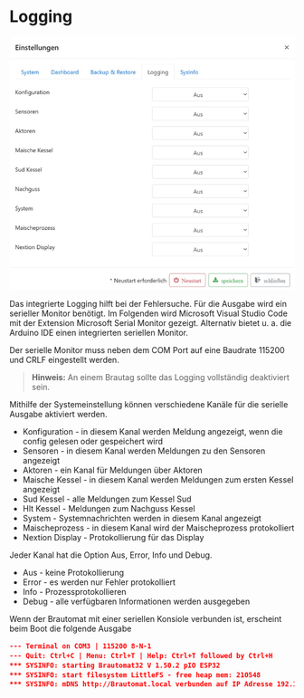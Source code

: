# Logging

![media](/docs/img/logging.jpg)

Das integrierte Logging hilft bei der Fehlersuche. Für die Ausgabe wird ein serieller Monitor benötigt. Im Folgenden wird Microsoft Visual Studio Code mit der Extension Microsoft Serial Monitor gezeigt. Alternativ bietet u. a. die Arduino IDE einen integrierten seriellen Monitor.

Der serielle Monitor muss neben dem COM Port auf eine Baudrate 115200 und CRLF eingestellt werden.

> **Hinweis:** An einem Brautag sollte das Logging vollständig deaktiviert sein.

Mithilfe der Systemeinstellung können verschiedene Kanäle für die serielle Ausgabe aktiviert werden.

* Konfiguration - in diesem Kanal werden Meldung angezeigt, wenn die config gelesen oder gespeichert wird
* Sensoren - in diesem Kanal werden Meldungen zu den Sensoren angezeigt
* Aktoren - ein Kanal für Meldungen über Aktoren
* Maische Kessel - in diesem Kanal werden Meldungen zum ersten Kessel angezeigt
* Sud Kessel - alle Meldungen zum Kessel Sud
* Hlt Kessel - Meldungen zum Nachguss Kessel
* System - Systemnachrichten werden in diesem Kanal angezeigt
* Maischeprozess - in diesem Kanal wird der Maischeprozess protokolliert
* Nextion Display - Protokollierung für das Display

Jeder Kanal hat die Option Aus, Error, Info und Debug.

* Aus - keine Protokollierung
* Error - es werden nur Fehler protokolliert
* Info - Prozessprotokollieren
* Debug - alle verfügbaren Informationen werden ausgegeben

Wenn der Brautomat mit einer seriellen Konsiole verbunden ist, erscheint beim Boot die folgende Ausgabe

```json
--- Terminal on COM3 | 115200 8-N-1
--- Quit: Ctrl+C | Menu: Ctrl+T | Help: Ctrl+T followed by Ctrl+H
*** SYSINFO: starting Brautomat32 V 1.50.2 pIO ESP32
*** SYSINFO: start filesystem LittleFS - free heap mem: 210548
*** SYSINFO: mDNS http://Brautomat.local verbunden auf IP Adresse 192.168.xxx.xxx Uhrzeit: 20:28:46 RSSI: -55
```
